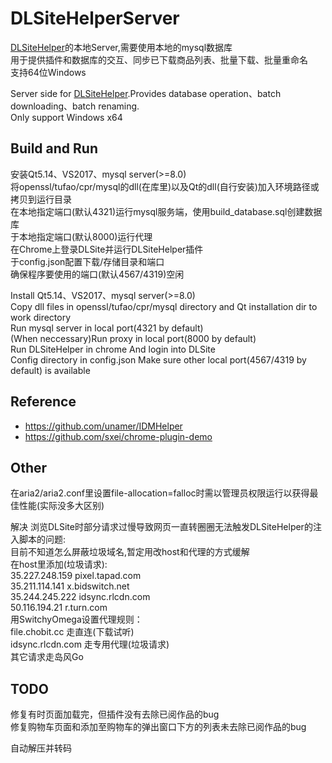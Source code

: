 # DLSiteHelperServer  
[DLSiteHelper](https://github.com/xyzkljl1/DLSiteHelper)的本地Server,需要使用本地的mysql数据库  
用于提供插件和数据库的交互、同步已下载商品列表、批量下载、批量重命名  
支持64位Windows  

Server side for [DLSiteHelper](https://github.com/xyzkljl1/DLSiteHelper).Provides database operation、batch downloading、batch renaming.  
Only support Windows x64


## Build and Run  
安装Qt5.14、VS2017、mysql server(>=8.0)  
将openssl/tufao/cpr/mysql的dll(在库里)以及Qt的dll(自行安装)加入环境路径或拷贝到运行目录  
在本地指定端口(默认4321)运行mysql服务端，使用build_database.sql创建数据库  
于本地指定端口(默认8000)运行代理  
在Chrome上登录DLSite并运行DLSiteHelper插件  
于config.json配置下载/存储目录和端口  
确保程序要使用的端口(默认4567/4319)空闲  


Install Qt5.14、VS2017、mysql server(>=8.0)  
Copy dll files in openssl/tufao/cpr/mysql directory and Qt installation dir to work directory  
Run mysql server in local port(4321 by default)  
(When neccessary)Run proxy in local port(8000 by default)  
Run DLSiteHelper in chrome And login into DLSite  
Config directory in config.json 
Make sure other local port(4567/4319 by default) is available  

  
## Reference  
  
* https://github.com/unamer/IDMHelper  
* https://github.com/sxei/chrome-plugin-demo  

## Other 

在aria2/aria2.conf里设置file-allocation=falloc时需以管理员权限运行以获得最佳性能(实际没多大区别)  

解决 浏览DLSite时部分请求过慢导致网页一直转圈圈无法触发DLSiteHelper的注入脚本的问题:   
目前不知道怎么屏蔽垃圾域名,暂定用改host和代理的方式缓解  
在host里添加(垃圾请求):  
35.227.248.159 pixel.tapad.com  
35.211.114.141 x.bidswitch.net  
35.244.245.222 idsync.rlcdn.com  
50.116.194.21 r.turn.com  
用SwitchyOmega设置代理规则：  
file.chobit.cc 走直连(下载试听)  
idsync.rlcdn.com 走专用代理(垃圾请求)  
其它请求走岛风Go  


## TODO

修复有时页面加载完，但插件没有去除已阅作品的bug  
修复购物车页面和添加至购物车的弹出窗口下方的列表未去除已阅作品的bug  

自动解压并转码